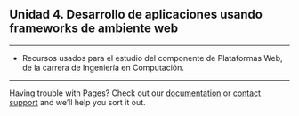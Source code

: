 ## Unidad 4. Desarrollo de aplicaciones usando frameworks de ambiente web

---

* Recursos usados para el estudio del componente de Plataformas Web, de la carrera de Ingeniería en Computación.

---
Having trouble with Pages? Check out our [documentation](https://github.com/PlataformasWeb-P-AA2022/recursos) or [contact support](https://twitter/reroes) and we’ll help you sort it out.
